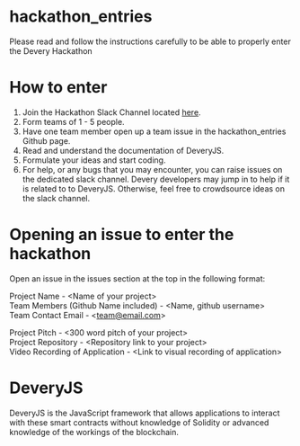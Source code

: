 # hackathon_entries

Please read and follow the instructions carefully to be able to properly enter the Devery Hackathon

# How to enter

1. Join the Hackathon Slack Channel located <a target="_blank" href='https://join.slack.com/t/deveryhackathon/shared_invite/enQtNDMyOTg2NDIzMDA4LTIwZWJhYzNjMDY1OWI4ODNlN2JmYTJjZTFiNjQ4OTMzMWQyNTZkMzU3NGNjOGUyYzA5MWMzYzM4ZGQ4ODVhODA'>here</a>. <br>
2. Form teams of 1 - 5 people. <br>
3. Have one team member open up a team issue in the hackathon_entries Github page.<br>
4. Read and understand the documentation of DeveryJS.<br>
5. Formulate your ideas and start coding.<br>
6. For help, or any bugs that you may encounter, you can raise issues on the dedicated slack channel. Devery developers may jump in to help if it is related to to DeveryJS. Otherwise, feel free to crowdsource ideas on the slack channel.

# Opening an issue to enter the hackathon

Open an issue in the issues section at the top in the following format:

Project Name - \<Name of your project> <br>
Team Members (Github Name included) - \<Name, github username> <br>
Team Contact Email - \<team@email.com> <br>

Project Pitch - \<300 word pitch of your project> <br>
Project Repository - \<Repository link to your project> <br>
Video Recording of Application - \<Link to visual recording of application> <br>

# DeveryJS

DeveryJS is the JavaScript framework that allows applications to interact with these smart contracts without knowledge of Solidity or advanced knowledge of the workings of the blockchain.
